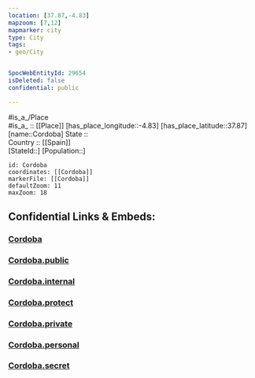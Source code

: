```yaml
---
location: [37.87,-4.83] 
mapzoom: [7,12] 
mapmarker: city 
type: City
tags:
- geo/City


SpocWebEntityId: 29654
isDeleted: false
confidential: public

---
```

#is_a_/Place  
#is_a_ :: [[Place]] 
[has_place_longitude::-4.83] 
[has_place_latitude::37.87] 
[name::Cordoba] 
State ::  
Country :: [[Spain]]  
[StateId::] 
[Population::] 



```leaflet
id: Cordoba
coordinates: [[Cordoba]] 
markerFile: [[Cordoba]] 
defaultZoom: 11 
maxZoom: 18
```


## Confidential Links & Embeds: 

### [Cordoba](/_Standards/Earth/Continent/Europe/Europe~South/Spain/Provinces~Spain/Andalusia/Córdoba.Province/City/Cordoba.md) 

### [Cordoba.public](/_public/Earth/Continent/Europe/Europe~South/Spain/Provinces~Spain/Andalusia/Córdoba.Province/City/Cordoba.public.md) 

### [Cordoba.internal](/_internal/Earth/Continent/Europe/Europe~South/Spain/Provinces~Spain/Andalusia/Córdoba.Province/City/Cordoba.internal.md) 

### [Cordoba.protect](/_protect/Earth/Continent/Europe/Europe~South/Spain/Provinces~Spain/Andalusia/Córdoba.Province/City/Cordoba.protect.md) 

### [Cordoba.private](/_private/Earth/Continent/Europe/Europe~South/Spain/Provinces~Spain/Andalusia/Córdoba.Province/City/Cordoba.private.md) 

### [Cordoba.personal](/_personal/Earth/Continent/Europe/Europe~South/Spain/Provinces~Spain/Andalusia/Córdoba.Province/City/Cordoba.personal.md) 

### [Cordoba.secret](/_secret/Earth/Continent/Europe/Europe~South/Spain/Provinces~Spain/Andalusia/Córdoba.Province/City/Cordoba.secret.md)

